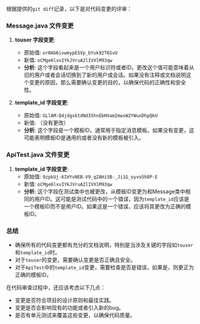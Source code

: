根据提供的`git diff`记录，以下是对代码变更的评审：

### Message.java 文件变更

1. **touser 字段变更**:
   - 原始值: `or0Ab6ivwmypESVp_bYuk92T6SvU`
   - 新值: `oCMge6lxvIYkJVruA2lIVXlM93qw`
   - **分析**: 这个字段看起来是一个用户标识符或者ID。更改这个值可能意味着从旧的用户或者会话切换到了新的用户或会话。如果没有注释或文档说明这个变更的原因，那么需要确认变更的目的，以确保代码的正确性和安全性。

2. **template_id 字段变更**:
   - 原始值: `GLlAM-Q4jdgsktdNd35hnEbHVam2mwsW2YWuxDhpQkU`
   - 新值: （没有更改）
   - **分析**: 这个字段是一个模板ID，通常用于指定消息模板。如果没有变更，这可能表明模板ID是通用的或者没有新的模板被引入。

### ApiTest.java 文件变更

1. **template_id 字段变更**:
   - 原始值: `9zpkUj-6IHYvNEB-V9_qZAHi5B-_Ji1G_oyvo5h8P-E`
   - 新值: `oCMge6lxvIYkJVruA2lIVXlM93qw`
   - **分析**: 这个字段在测试类中也被更改，从模板ID变更为和Message类中相同的用户ID。这可能是测试代码中的一个错误，因为`template_id`应该是一个模板ID而不是用户ID。如果这是一个错误，应该将其更改为正确的模板ID。

### 总结

- 确保所有的代码变更都有充分的文档说明，特别是当涉及关键的字段如`touser`和`template_id`时。
- 对于`touser`的变更，需要确认变更是否正确且安全。
- 对于`ApiTest`中的`template_id`变更，需要检查是否是错误，如果是，则更正为正确的模板ID。

在代码审查过程中，还应该考虑以下几点：

- 变更是否符合项目的设计原则和最佳实践。
- 变更是否会影响现有的功能或者引入新的bug。
- 是否有单元测试来覆盖这些变更，以确保代码质量。